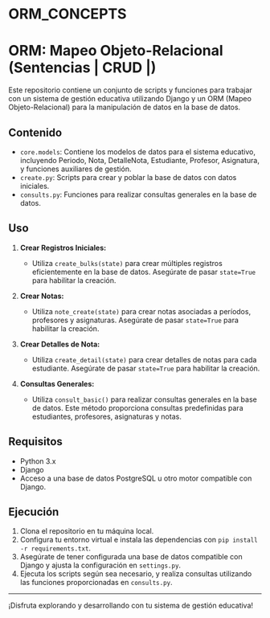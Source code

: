 # ORM_CONCEPTS
# ORM: Mapeo Objeto-Relacional (Sentencias | CRUD |)

Este repositorio contiene un conjunto de scripts y funciones para trabajar con un sistema de gestión educativa utilizando Django y un ORM (Mapeo Objeto-Relacional) para la manipulación de datos en la base de datos.

## Contenido

- `core.models`: Contiene los modelos de datos para el sistema educativo, incluyendo Periodo, Nota, DetalleNota, Estudiante, Profesor, Asignatura, y funciones auxiliares de gestión.
- `create.py`: Scripts para crear y poblar la base de datos con datos iniciales.
- `consults.py`: Funciones para realizar consultas generales en la base de datos.

## Uso

1. **Crear Registros Iniciales:**
   - Utiliza `create_bulks(state)` para crear múltiples registros eficientemente en la base de datos. Asegúrate de pasar `state=True` para habilitar la creación.

2. **Crear Notas:**
   - Utiliza `note_create(state)` para crear notas asociadas a períodos, profesores y asignaturas. Asegúrate de pasar `state=True` para habilitar la creación.

3. **Crear Detalles de Nota:**
   - Utiliza `create_detail(state)` para crear detalles de notas para cada estudiante. Asegúrate de pasar `state=True` para habilitar la creación.

4. **Consultas Generales:**
   - Utiliza `consult_basic()` para realizar consultas generales en la base de datos. Este método proporciona consultas predefinidas para estudiantes, profesores, asignaturas y notas.

## Requisitos

- Python 3.x
- Django
- Acceso a una base de datos PostgreSQL u otro motor compatible con Django.

## Ejecución

1. Clona el repositorio en tu máquina local.
2. Configura tu entorno virtual e instala las dependencias con `pip install -r requirements.txt`.
3. Asegúrate de tener configurada una base de datos compatible con Django y ajusta la configuración en `settings.py`.
4. Ejecuta los scripts según sea necesario, y realiza consultas utilizando las funciones proporcionadas en `consults.py`.

---

¡Disfruta explorando y desarrollando con tu sistema de gestión educativa!
